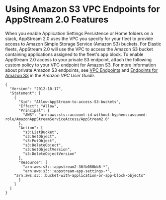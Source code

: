 # Using Amazon S3 VPC Endpoints for AppStream 2\.0 Features<a name="managing-network-vpce-iam-policy"></a>

When you enable Application Settings Persistence or Home folders on a stack, AppStream 2\.0 uses the VPC you specify for your fleet to provide access to Amazon Simple Storage Service \(Amazon S3\) buckets\. For Elastic fleets, AppStream 2\.0 will use the VPC to access the Amazon S3 bucket containing applications assigned to the fleet's app block\. To enable AppStream 2\.0 access to your private S3 endpoint, attach the following custom policy to your VPC endpoint for Amazon S3\. For more information about private Amazon S3 endpoints, see [VPC Endpoints](https://docs.aws.amazon.com/vpc/latest/userguide/vpc-endpoints.html) and [Endpoints for Amazon S3](https://docs.aws.amazon.com/vpc/latest/userguide/vpc-endpoints-s3.html) in the *Amazon VPC User Guide*\.

```
{
  "Version": "2012-10-17",
  "Statement": [
    {
      "Sid": "Allow-AppStream-to-access-S3-buckets",
      "Effect": "Allow",
      "Principal": {
        "AWS": "arn:aws:sts::account-id-without-hyphens:assumed-role/AmazonAppStreamServiceAccess/AppStream2.0"
      },
      "Action": [
        "s3:ListBucket",
        "s3:GetObject",
        "s3:PutObject",
        "s3:DeleteObject",
        "s3:GetObjectVersion",
        "s3:DeleteObjectVersion"
      ],
      "Resource": [
        "arn:aws:s3:::appstream2-36fb080bb8-*",
        "arn:aws:s3:::appstream-app-settings-*",
	"arn:aws:s3:::bucket-with-application-or-app-block-objects"
      ]
    }
  ]
}
```